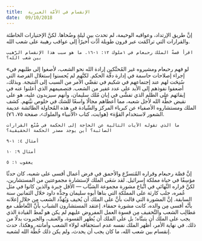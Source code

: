```yaml
---
title:  الإنقسام في الأمَّة العبرية
date:  09/10/2018
---
```


إنَّ طريق الإرتداد، وعواقبه الوخيمة، لم تحدث بين ليلةٍ وضُحاها. لكنَّ الإختيارات الخاطئة والقرارات التي تراكَمَت عبر قرون طويلة أدَّت أخيرًا إلى عواقب رهيبة على شعب الله.

`اقرأ قصةّ الملك رحبعام في ١ملوك ١٢: ١-١٦. ما هو سبب هذا الإنقسام الرَّهيب بين شعب الله؟`

«لو فهم رحبعام ومشيروه غير المُحنَّكين إرادة الله نحو الشعب، لأصغوا إلى طلبهم في إجراء إصلاحات حاسمة في إدارة دفَّة الحكم. لكنَّهم لم يُحسنوا إستغلال الفرصة التي سُنِحَت لهم عند إجتماعهم في شكيم في تقصِّي الأمر من السبب إلى النتيجة. وبذلك، أضعفوا نفوذهم إلى الأبد على عدد غفير من الشعب. فتصميمهم الذي أعلنوا عنه في إبقائهم على الظلم الذي تفشَّى في إبان مُلك سليمان، وأنهم سيزيدون عليه، هو على نقيض خطَّة الله لأجل شعبه، مما أعطاهم مجالًا واسعًا للشك في خلوص نيَّتهم. كشف الملك ومستشاروه الأصفياء عن كبرياء المركز والسِّيادة في هذه المُحاولة الطائشة عديمة الشعور لاستخدام القوَّة» (هوايت، كتاب ‹الأنبياء والملوك›، صفحة ٧٥، ٧٦).

`ما الذي تقوله الآيات التالية عن الحاجة إلى الحكمة في صُنْع القرارات الصائبة؟ أين يوجد مصدر الحكمة الحقيقية؟`

`أمثال ٤: ١-٩`

`أمثال ٩: ١٠`

`يعقوب ١: ٥`

إنَّ قصَّة رحبعام وقراره المُتسرِّع والأحمق في فرض أعمال أقسى على شعبه، كان حدثًا مؤسِفًا في حياة مملكة إسرائيل. لقد سَعَى الملك لإستشارة مجموعتين من المستشارين، لكنَّ قراره النِّهائي في اتِّباع مشورة مجموعة الشبَّاب — الأقل خبرة والذين كانوا في مثل عُمره، جلب كارثة على المملكة التي بناها أبوه سليمان وجدُّه داود خلال الثمانين سنة السابقة. إنَّ المشورة التي قالت بأنَّ على الملك أن يُخيف وَيُهَدِّد الشعب مِن خلال إعلانه بأنَّه أقسى مِن والده، كانت مشورة حمقاء. إعتقد المستشارون الشباب بأنَّ التَّعاطُف مع مَطالِب الشعب والتَّخفيف مِن قسوة العمل المفروض عليهم لم يكن هو نَّمط القيادة الذي يجب على الملك أن يتبنَّاه؛ بل على الملك أن يُظهر القسوة، والعنف، والجبروت بدلًا من ذلك. في نهاية الأمر، أظهر الملك نفسه عدم استحقاقه لولاء الشعب وأمانته. وهكذا، حدث إنقسام بين شعب الله، ما كان يجب أن يحدث، ولم يكن ذلك خُطَّة الله لشعبه.